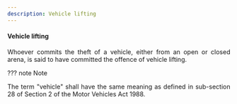 ```yaml
---
description: Vehicle lifting
---
```


#### Vehicle lifting
<div style="text-align: justify">

Whoever commits the theft of a vehicle, either from an open or closed arena, is said to have committed the offence of vehicle lifting.

</div>

??? note Note
    <div style="text-align: justify"> The term "vehicle" shall have the same meaning as defined in sub-section 28 of Section 2 of the Motor Vehicles Act 1988.

